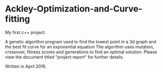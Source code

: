 # Ackley-Optimization-and-Curve-fitting
My first c++ project.

A genetic algorithm program used to find the lowest point in a 3d graph and the best fit curve for an exponential equation
The algorithm uses mutation, crossover, fitness scores and generations to find an optimal solution.
Please view the document titled "project report" for further details.

Written in April 2016.
